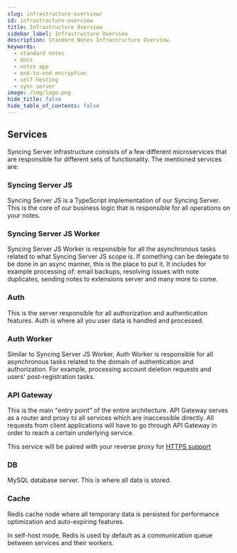 ```yaml
---
slug: infrastructure-overview/
id: infrastructure-overview
title: Infrastructure Overview
sidebar_label: Infrastructure Overview
description: Standard Notes Infrastructure Overview.
keywords:
  - standard notes
  - docs
  - notes app
  - end-to-end encryption
  - self-hosting
  - sync server
image: /img/logo.png
hide_title: false
hide_table_of_contents: false
---
```


## Services

Syncing Server infrastructure consists of a few different microservices that are responsible for different sets of functionality. The mentioned services are:

### Syncing Server JS

Syncing Server JS is a TypeScript implementation of our Syncing Server. This is the core of our business logic that is responsible for all operations on your notes.

### Syncing Server JS Worker

Syncing Server JS Worker is responsible for all the asynchronous tasks related to what Syncing Server JS scope is. If something can be delegate to be done in an async manner, this is the place to put it. It includes for example processing of: email backups, resolving issues with note duplicates, sending notes to extensions server and many more to come.

### Auth

This is the server responsible for all authorization and authentication features. Auth is where all you user data is handled and processed.

### Auth Worker

Similar to Syncing Server JS Worker, Auth Worker is responsible for all asynchronous tasks related to the domain of authentication and authorization. For example, processing account deletion requests and users' post-registration tasks.

### API Gateway

This is the main "entry point" of the entire architecture. API Gateway serves as a router and proxy to all services which are inaccessible directly. All requests from client applications will have to go through API Gateway in order to reach a certain underlying service.

This service will be paired with your reverse proxy for [HTTPS support](./https-support.md)

### DB

MySQL database server. This is where all data is stored.

### Cache

Redis cache node where all temporary data is persisted for performance optimization and auto-expiring features.

In self-host mode, Redis is used by default as a communication queue between services and their workers.
